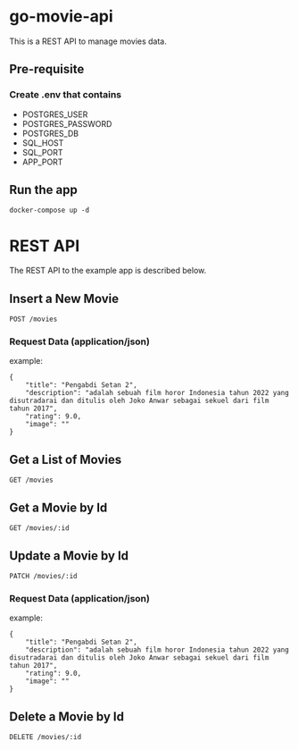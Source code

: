 # go-movie-api
This is a REST API to manage movies data.

## Pre-requisite
### Create .env that contains
* POSTGRES_USER
* POSTGRES_PASSWORD
* POSTGRES_DB
* SQL_HOST
* SQL_PORT
* APP_PORT

## Run the app
    docker-compose up -d

# REST API
The REST API to the example app is described below.

## Insert a New Movie
`POST /movies`

### Request Data (application/json)
example:
```
{
    "title": "Pengabdi Setan 2",
    "description": "adalah sebuah film horor Indonesia tahun 2022 yang disutradarai dan ditulis oleh Joko Anwar sebagai sekuel dari film tahun 2017",
    "rating": 9.0,
    "image": ""
}
```

## Get a List of Movies
`GET /movies`

## Get a Movie by Id
`GET /movies/:id`

## Update a Movie by Id
`PATCH /movies/:id`

### Request Data (application/json)
example:
```
{
    "title": "Pengabdi Setan 2",
    "description": "adalah sebuah film horor Indonesia tahun 2022 yang disutradarai dan ditulis oleh Joko Anwar sebagai sekuel dari film tahun 2017",
    "rating": 9.0,
    "image": ""
}
```

## Delete a Movie by Id
`DELETE /movies/:id`

